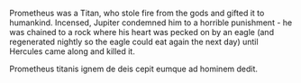 Prometheus was a Titan, who stole fire from the gods and gifted it to humankind.
Incensed, Jupiter condemned him to a horrible punishment -
he was chained to a rock where his heart was pecked on by an eagle (and regenerated nightly so the eagle could eat again the next day) until Hercules came along and killed it.

Prometheus titanis ignem de deis cepit eumque ad hominem dedit.

